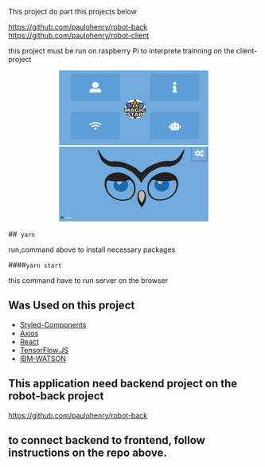 This project do part this projects below 

https://github.com/paulohenry/robot-back
https://github.com/paulohenry/robot-client 

this project must be run on raspberry Pi  to interprete trainning on the client-project

<div align='center'>
    <img src="./img/1.JPG" width="300" height="150"/>
   <img src="./img/2.JPG" width="300" height="150"/>
 
  </div>

##` yarn`

run,command above to install necessary packages 

####`yarn start`

this command have to run server on the browser 


## Was Used on this project 

* [Styled-Components](https://styled-components.com/)
* [Axios](https://github.com/axios/axios)
* [React](https://react.dev/)
* [TensorFlow.JS](https://tensorflow.com)
* [IBM-WATSON](https://tensorflow.com)


## This application need backend project on the robot-back project 

https://github.com/paulohenry/robot-back

## to connect backend to frontend, follow instructions on the repo above.
